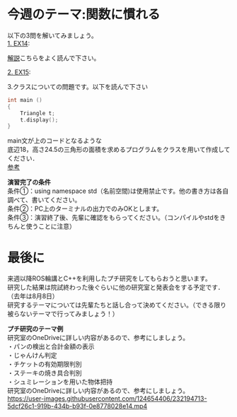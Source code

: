 
# 今週のテーマ:関数に慣れる

以下の3問を解いてみましょう。<br>
[1. EX14](https://atcoder.jp/contests/apg4b/tasks/APG4b_ci):

[解説](https://atcoder.jp/contests/apg4b/tasks/APG4b_p)こちらをよく読んで下さい。

[2. EX15](https://atcoder.jp/contests/apg4b/tasks/APG4b_ch):

3.クラスについての問題です。以下を読んで下さい
~~~cpp
int main ()
{
    Triangle t;
    t.display();
}
~~~
main文が上のコードとなるような<br>
底辺18，高さ24.5の三角形の面積を求めるプログラムをクラスを用いて作成してください．
<br>[参考](http://kaitei.net/cpp/classes/)


**演習完了の条件**
<br>条件①：using namespace std（名前空間)は使用禁止です。他の書き方は各自調べて、書いてください。
<br>条件②：PC上のターミナルの出力でのみOKとします。
<br>条件③：演習終了後、先輩に確認をもらってください。（コンパイルやstdをきちんと使うことに注意）

# 最後に
来週以降ROS輪講とC++を利用したプチ研究をしてもらおうと思います。
<br>研究した結果は院試終わった後ぐらいに他の研究室と発表会をする予定です．（去年は8月8日）
<br>研究するテーマについては先輩たちと話し合って決めてください。（できる限り被らないテーマで行ってみましょう！）

**プチ研究のテーマ例**<br>
研究室のOneDriveに詳しい内容があるので、参考にしましょう。<br>
・パンの検出と合計金額の表示<br>
・じゃんけん判定<br>
・チケットの有効期限判別<br>
・ステーキの焼き具合判別<br>
・シュミレーションを用いた物体把持<br>
研究室のOneDriveに詳しい内容があるので、参考にしましょう。<br>
https://user-images.githubusercontent.com/124654406/232194713-5dcf26c1-919b-434b-b93f-0e8778028e14.mp4


